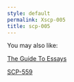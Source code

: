 ```yaml
---
style: default
permalink: Xscp-005
title: scp-005
---
```

You may also like:

[The Guide To Essays](http://scp-wiki.net/the-guide-to-essays)

[SCP-559](http://scp-wiki.net/scp-559)
